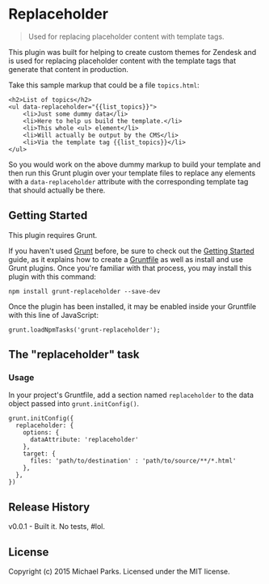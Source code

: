 # Replaceholder

> Used for replacing placeholder content with template tags.

This plugin was built for helping to create custom themes for Zendesk and is used for replacing placeholder content with the template tags that generate that content in production.

Take this sample markup that could be a file `topics.html`:

    <h2>List of topics</h2>
    <ul data-replaceholder="{{list_topics}}">
        <li>Just some dummy data</li>
        <li>Here to help us build the template.</li>
        <li>This whole <ul> element</li>
        <li>Will actually be output by the CMS</li>
        <li>Via the template tag {{list_topics}}</li>
    </ul>

So you would work on the above dummy markup to build your template and then run this Grunt plugin over your template files to replace any elements with a `data-replaceholder` attribute with the corresponding template tag that should actually be there.

## Getting Started
This plugin requires Grunt.

If you haven't used [Grunt](http://gruntjs.com/) before, be sure to check out the [Getting Started](http://gruntjs.com/getting-started) guide, as it explains how to create a [Gruntfile](http://gruntjs.com/sample-gruntfile) as well as install and use Grunt plugins. Once you're familiar with that process, you may install this plugin with this command:

    npm install grunt-replaceholder --save-dev

Once the plugin has been installed, it may be enabled inside your Gruntfile with this line of JavaScript:

    grunt.loadNpmTasks('grunt-replaceholder');

## The "replaceholder" task

### Usage
In your project's Gruntfile, add a section named `replaceholder` to the data object passed into `grunt.initConfig()`.

    grunt.initConfig({
      replaceholder: {
        options: {
          dataAttribute: 'replaceholder'
        },
        target: {
          files: 'path/to/destination' : 'path/to/source/**/*.html'
        },
      },
    })

## Release History
v0.0.1 - Built it. No tests, #lol.

## License
Copyright (c) 2015 Michael Parks. Licensed under the MIT license.
